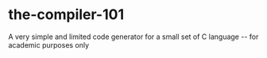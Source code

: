 # the-compiler-101
A very simple and limited code generator for a small set of C language -- for academic purposes only
